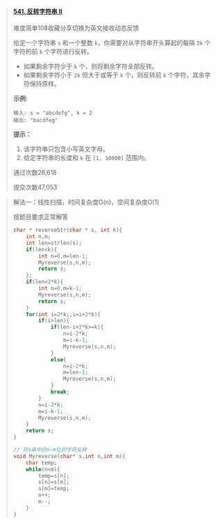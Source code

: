 > #### [541. 反转字符串 II](https://leetcode-cn.com/problems/reverse-string-ii/)
>
> 难度简单108收藏分享切换为英文接收动态反馈
>
> 给定一个字符串 `s` 和一个整数 `k`，你需要对从字符串开头算起的每隔 `2k` 个字符的前 `k` 个字符进行反转。
>
> - 如果剩余字符少于 `k` 个，则将剩余字符全部反转。
> - 如果剩余字符小于 `2k` 但大于或等于 `k` 个，则反转前 `k` 个字符，其余字符保持原样。
>
>  
>
> **示例:**
>
> ```
> 输入: s = "abcdefg", k = 2
> 输出: "bacdfeg"
> ```
>
>  
>
> **提示：**
>
> 1. 该字符串只包含小写英文字母。
> 2. 给定字符串的长度和 `k` 在 `[1, 10000]` 范围内。
>
> 通过次数26,618
>
> 提交次数47,053

> 解法一：线性扫描，时间复杂度O(n)，空间复杂度O(1)
>
> 按题目要求正常解答
>
> ```c
> char * reverseStr(char * s, int k){
>     int n,m;
>     int len=strlen(s);
>     if(len<k){
>         int n=0,m=len-1;
>         Myreverse(s,n,m);
>         return s;
>     };
>     if(len<2*k){
>         int n=0,m=k-1;
>         Myreverse(s,n,m);
>         return s;
>     }
>     for(int i=2*k;;i=i+2*k){
>         if(i>len){
>             if(len-i+2*k>=k){
>                 n=i-2*k;
>                 m=i-k-1;
>                 Myreverse(s,n,m);
>             }
>             else{
>                 n=i-2*k;
>                 m=len-1;
>                 Myreverse(s,n,m);
>             }
>             break;
>         }
>         n=i-2*k;
>         m=i-k-1;
>         Myreverse(s,n,m);
>     }
>     return s;
> }
> 
> // 将s串中的n~m位的字符反转
> void Myreverse(char* s,int n,int m){
>     char temp;
>     while(n<m){
>         temp=s[n];
>         s[n]=s[m];
>         s[m]=temp;
>         n++;
>         m--;
>     }
> }
> ```
>
> 